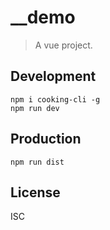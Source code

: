 # __demo
> A vue project.

## Development

```shell
npm i cooking-cli -g
npm run dev
```

## Production
```
npm run dist
```

## License
ISC
